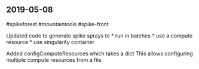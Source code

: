 ## 2019-05-08

 #spikeforest #mountaintools #spike-front

Updated code to generate spike sprays to
    * run in batches
    * use a compute resource
    * use singularity container

Added configComputeResources which takes a dict
    This allows configuring multiple compute resources from a file